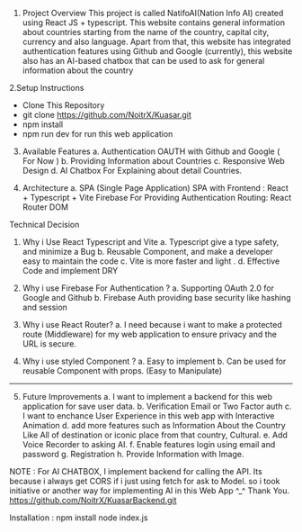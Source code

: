 1. Project Overview
   This project is called NatifoAI(Nation Info AI) created using React JS + typescript. This website contains general information about countries starting from the name of the country, capital city, currency and also language. Apart from that, this website has integrated authentication features using Github and Google (currently), this website also has an AI-based chatbox that can be used to ask for general information about the country

2.Setup Instructions

- Clone This Repository
- git clone https://github.com/NoitrX/Kuasar.git
- npm install
- npm run dev for run this web application

3. Available Features
   a. Authentication OAUTH with Github and Google ( For Now )
   b. Providing Information about Countries
   c. Responsive Web Design
   d. AI Chatbox For Explaining about detail Countries.

4. Architecture
   a. SPA (Single Page Application)
   SPA with Frontend : React + Typescript + Vite
   Firebase For Providing Authentication
   Routing: React Router DOM

Technical Decision

1. Why i Use React Typescript and Vite
   a. Typescript give a type safety, and minimize a Bug
   b. Reusable Component, and make a developer easy to maintain the code
   c. Vite is more faster and light .
   d. Effective Code and implement DRY

2. Why i use Firebase For Authentication ?
   a. Supporting OAuth 2.0 for Google and Github
   b. Firebase Auth providing base security like hashing and session

3. Why i use React Router?
   a. I need because i want to make a protected route (Middleware) for my web application to ensure privacy and the URL is secure.

4. Why i use styled Component ?
   a. Easy to implement
   b. Can be used for reusable Component with props. (Easy to Manipulate)

---

5. Future Improvements
   a. I want to implement a backend for this web application for save user data.
   b. Verification Email or Two Factor auth
   c. I want to enchance User Experience in this web app with Interactive Animation
   d. add more features such as Information About the Country Like All of destination or iconic place from that country, Cultural.
   e. Add Voice Recorder to asking AI.
   f. Enable features login using email and password
   g. Registration
   h. Provide Information with Image.

NOTE :
For AI CHATBOX, I implement backend for calling the API. Its because i always get CORS if i just using fetch for ask to Model. so i took initiative or another way for implementing AI in this Web App ^\_^ Thank You.
https://github.com/NoitrX/KuasarBackend.git

Installation :
npm install
node index.js
